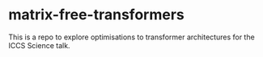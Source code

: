 # matrix-free-transformers

This is a repo to explore optimisations to transformer architectures for the ICCS Science talk. 
